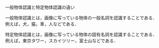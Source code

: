 
一般物体認識と特定物体認識の違い

一般物体認識とは，画像に写っている物体の一般名詞を認識することである．
例えば，犬，猫，車，人などである．

特定物体認識とは，画像に写っている物体の固有名詞を認識することである．
例えば，東京タワー，スカイツリー，富士山などである．